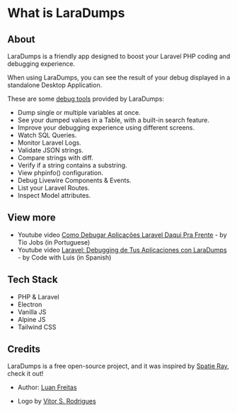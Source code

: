 # What is LaraDumps

## About

LaraDumps is a friendly app designed to boost your Laravel PHP coding and debugging experience.

When using LaraDumps, you can see the result of your debug displayed in a standalone Desktop Application.

These are some [debug tools](laravel/debug/usage?id=debug-functions) provided by LaraDumps:

- Dump single or multiple variables at once.
- See your dumped values in a Table, with a built-in search feature.
- Improve your debugging experience using different screens.
- Watch SQL Queries.
- Monitor Laravel Logs.
- Validate JSON strings.
- Compare strings with diff.
- Verify if a string contains a substring.
- View phpinfo() configuration.
- Debug Livewire Components & Events.
- List your Laravel Routes.
- Inspect Model attributes.

## View more

- Youtube video [Como Debugar Aplicações Laravel Daqui Pra Frente](https://www.youtube.com/watch?v=IJqJGvEhqp0) - by Tio Jobs (in Portuguese)
- Youtube video [Laravel: Debugging de Tus Aplicaciones con LaraDumps](https://www.youtube.com/watch?v=R-5SlKBt72w) - by Code with Luis (in Spanish)

## Tech Stack

- PHP & Laravel
- Electron
- Vanilla JS
- Alpine JS
- Tailwind CSS

## Credits

LaraDumps is a free open-source project, and it was inspired by [Spatie Ray](https://github.com/spatie/ray), check it out!

- Author: [Luan Freitas](https://github.com/luanfreitasdev)

- Logo by [Vitor S. Rodrigues](https://github.com/vs0uz4)
